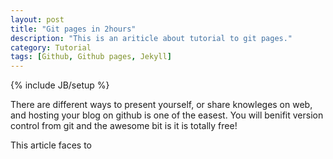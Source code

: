 ```yaml
---
layout: post
title: "Git pages in 2hours"
description: "This is an ariticle about tutorial to git pages."
category: Tutorial
tags: [Github, Github pages, Jekyll]
---
```

{% include JB/setup %}

There are different ways to present yourself, or share knowleges on web, and hosting your blog on github is one of the easest. You will benifit version control from git and the awesome bit is it is totally free!

This article faces to 
